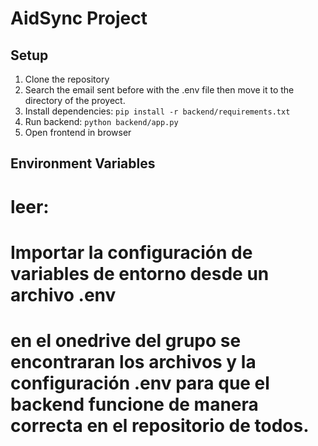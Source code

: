 # AidSync Project

## Setup

1. Clone the repository
2. Search the email sent before with the .env file then move it to the directory of the proyect.
3. Install dependencies: `pip install -r backend/requirements.txt`
4. Run backend: `python backend/app.py`
5. Open frontend in browser

## Environment Variables
# leer:
# Importar la configuración de variables de entorno desde un archivo .env
# en el onedrive del grupo se encontraran los archivos y la configuración .env para que el backend funcione de manera correcta en el repositorio de todos.
